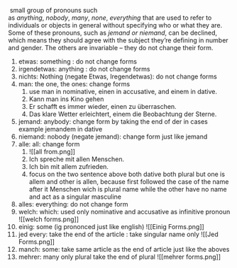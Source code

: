  small group of pronouns such as _anything_, _nobody_, _many_, _none_, _everything_ that are used to refer to individuals or objects in general without specifying who or what they are.
Some of these pronouns, such as _jemand or niemand_, can be declined, which means they should agree with the subject they’re defining in number and gender. The others are invariable – they do not change their form.


1. etwas: something : do not change forms
2. irgendetwas: anything : do not change forms
3. nichts: Nothing (negate Etwas, Iregendetwas): do not change forms
4. man: the one, the ones: change forms 
	1. use man in nominative, einen in accusative, and einem in dative.
	2. Kann man ins Kino gehen
	3. Er schafft es immer wieder, einen zu überraschen.
	4. Das klare Wetter erleichtert, einem die Beobachtung der Sterne.
5. jemand: anybody:  change form by taking the end of der in cases example jemandem in dative
6. niemand: nobody (negate jemand): change form just like jemand
7. alle: all: change form
	1. ![[all from.png]]
	2. Ich spreche mit allen Menschen.
	3. Ich bin mit allem zufrieden.
	4. focus on the two sentence above both dative both plural but one is allem and other is allen, because  first followed the case of the name after it Menschen wich is plural name while the other have no name and act as a singular masculine 
8. alles: everything: do not change form
9. welch: which: used only nominative and accusative as infinitive pronoun
![[welch forms.png]]
10.  einig: some (ig prononced just like english)
![[Einig Forms.png]]
11. jed every: take the end of the article : take singular name only
		![[Jed Forms.png]]
12.  manch: some: take same article as the end of article just like the aboves
13. mehrer: many only plural take the end of plural
		![[mehrer forms.png]]